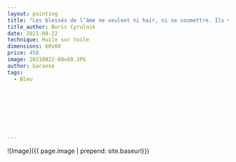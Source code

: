 ```yaml
---
layout: painting
title: "Les blessés de l’âme ne veulent ni haïr, ni se soumettre. Ils veulent juste s’en sortir."                      
title_author: Boris Cyrulnik                                         
date: 2021-08-22
technique: Huile sur toile 
dimensions: 60x60
price: 450
image: 20210822-60x60.JPG
author: Garanse
tags:
  - Bleu
  
  
  
  
  
  
  
  
---
```

![Image]({{ page.image | prepend: site.baseurl}})

